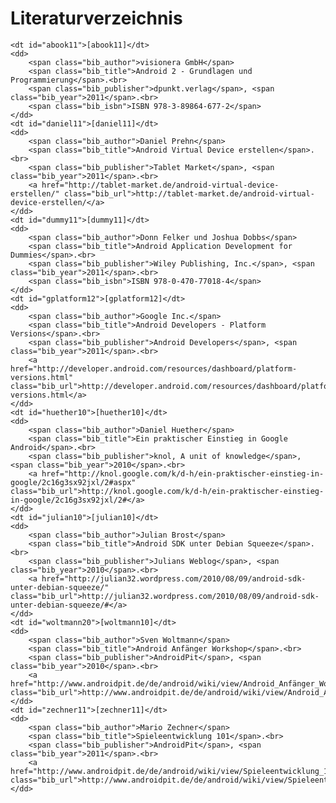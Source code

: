 # Literaturverzeichnis

<dl class="bib">
	
	<dt id="abook11">[abook11]</dt>
	<dd>
		<span class="bib_author">visionera GmbH</span>
	    <span class="bib_title">Android 2 - Grundlagen und Programmierung</span>.<br>
	    <span class="bib_publisher">dpunkt.verlag</span>, <span class="bib_year">2011</span>.<br>
		<span class="bib_isbn">ISBN 978-3-89864-677-2</span>
	</dd>
	<dt id="daniel11">[daniel11]</dt>
	<dd>
		<span class="bib_author">Daniel Prehn</span>
	    <span class="bib_title">Android Virtual Device erstellen</span>.<br>
	    <span class="bib_publisher">Tablet Market</span>, <span class="bib_year">2011</span>.<br>
	    <a href="http://tablet-market.de/android-virtual-device-erstellen/" class="bib_url">http://tablet-market.de/android-virtual-device-erstellen/</a>
	</dd>
	<dt id="dummy11">[dummy11]</dt>
	<dd>
	    <span class="bib_author">Donn Felker und Joshua Dobbs</span>
	    <span class="bib_title">Android Application Development for Dummies</span>.<br>
	    <span class="bib_publisher">Wiley Publishing, Inc.</span>, <span class="bib_year">2011</span>.<br>
	    <span class="bib_isbn">ISBN 978-0-470-77018-4</span>
	</dd>
	<dt id="gplatform12">[gplatform12]</dt>
	<dd>
		<span class="bib_author">Google Inc.</span>
	    <span class="bib_title">Android Developers - Platform Versions</span>.<br>
	    <span class="bib_publisher">Android Developers</span>, <span class="bib_year">2011</span>.<br>
		<a href="http://developer.android.com/resources/dashboard/platform-versions.html" class="bib_url">http://developer.android.com/resources/dashboard/platform-versions.html</a>
	</dd>
	<dt id="huether10">[huether10]</dt>
	<dd>
	    <span class="bib_author">Daniel Huether</span>
	    <span class="bib_title">Ein praktischer Einstieg in Google Android</span>.<br>
	    <span class="bib_publisher">knol, A unit of knowledge</span>, <span class="bib_year">2010</span>.<br>
	    <a href="http://knol.google.com/k/d-h/ein-praktischer-einstieg-in-google/2c16g3sx92jxl/2#aspx" class="bib_url">http://knol.google.com/k/d-h/ein-praktischer-einstieg-in-google/2c16g3sx92jxl/2#</a>
	</dd>
	<dt id="julian10">[julian10]</dt>
	<dd>
		<span class="bib_author">Julian Brost</span>
	    <span class="bib_title">Android SDK unter Debian Squeeze</span>.<br>
	    <span class="bib_publisher">Julians Weblog</span>, <span class="bib_year">2010</span>.<br>
	    <a href="http://julian32.wordpress.com/2010/08/09/android-sdk-unter-debian-squeeze/" class="bib_url">http://julian32.wordpress.com/2010/08/09/android-sdk-unter-debian-squeeze/#</a>
	</dd>
	<dt id="woltmann20">[woltmann10]</dt>
	<dd>
		<span class="bib_author">Sven Woltmann</span>
	    <span class="bib_title">Android Anfänger Workshop</span>.<br>
	    <span class="bib_publisher">AndroidPit</span>, <span class="bib_year">2010</span>.<br>
		<a href="http://www.androidpit.de/de/android/wiki/view/Android_Anfänger_Workshop" class="bib_url">http://www.androidpit.de/de/android/wiki/view/Android_Anfänger_Workshop</a>
	</dd>
	<dt id="zechner11">[zechner11]</dt>
	<dd>
		<span class="bib_author">Mario Zechner</span>
	    <span class="bib_title">Spieleentwicklung 101</span>.<br>
	    <span class="bib_publisher">AndroidPit</span>, <span class="bib_year">2011</span>.<br>
		<a href="http://www.androidpit.de/de/android/wiki/view/Spieleentwicklung_101" class="bib_url">http://www.androidpit.de/de/android/wiki/view/Spieleentwicklung_101</a>
	</dd>
</dl>